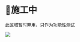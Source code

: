 

# 🚧施工中

此区域暂时弃用，只作为功能性测试

![](https://game.gtimg.cn/images/lol/universe/v1/assets/blt8153414671d1773e-zeri-splashv2.jpg)
